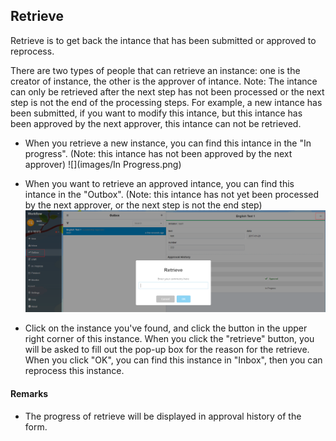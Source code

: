 ## Retrieve
Retrieve is to get back the intance that has been submitted or approved to reprocess.

There are two types of people that can retrieve an instance: one is the creator of instance, the other is the approver of intance.
Note: The intance can only be retrieved after the next step has not been processed or the next step is not the end of the processing steps. For example, a new intance has been submitted, if you want to modify this intance, but this intance has been approved by the next approver, this intance can not be retrieved.

- When you retrieve a new instance, you can find this intance in the "In progress". (Note: this intance has not been approved by the next approver)
![](images/In Progress.png)
- When you want to retrieve an approved intance, you can find this intance in the "Outbox". (Note: this intance has not yet been processed by the next approver, or the next step is not the end step)
![](images/Outbox.png)

- Click on the instance you've found, and click the button in the upper right corner of this instance. When you click the "retrieve" button, you will be asked to fill out the pop-up box for the reason for the retrieve. When you click "OK", you can find this instance in "Inbox", then you can reprocess this instance.

#### Remarks
- The progress of retrieve will be displayed in approval history of the form.
